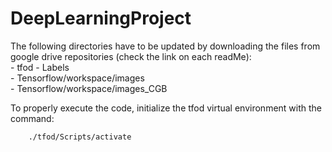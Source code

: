 # DeepLearningProject
The following directories have to be updated by downloading the files from google drive repositories (check the link on each readMe):  
        - tfod
        - Labels  
        - Tensorflow/workspace/images  
        - Tensorflow/workspace/images_CGB  

To properly execute the code, initialize the tfod virtual environment with the command:

        ./tfod/Scripts/activate
